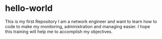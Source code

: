 # hello-world
This is my first Repository
I am a network engineer and want to learn how to code to make my monitoring, administration and managing easier.
I hope this training will help me to accomplish my objectives.
